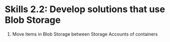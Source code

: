 # Skills 2.2: Develop solutions that use Blob Storage

1. Move items in Blob Storage between Storage Accounts of containers
